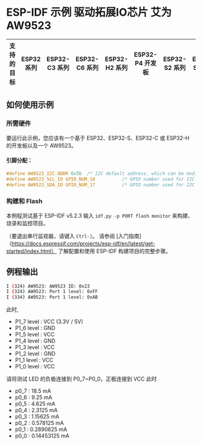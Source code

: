 # ESP-IDF 示例 驱动拓展IO芯片 艾为AW9523

|支持的目标 |ESP32 系列 |ESP32-C3 系列 |ESP32-C6 系列 |ESP32-H2 系列 |ESP32-P4 开发板 |ESP32-S2 系列 |ESP32-S3 系列 |
|----------------- |----- |-------- |-------- |-------- |-------- |-------- |-------- |

## 如何使用示例

### 所需硬件

要运行此示例，您应该有一个基于 ESP32、ESP32-S、ESP32-C 或 ESP32-H 的开发板以及一个 AW9523。

#### 引脚分配：

```C
#define AW9523_I2C_ADDR 0x5b  /* I2C default address, which can be modified by hardware, at this time A0 = 1, A1 = 1 */
#define AW9523_SCL_IO GPIO_NUM_18          /* GPIO number used for I2C master clock */
#define AW9523_SDA_IO GPIO_NUM_17          /* GPIO number used for I2C master data  */
```

### 构建和 Flash
本例程测试基于 ESP-IDF v5.2.3
输入 `idf.py -p PORT flash monitor` 来构建、烧录和监控项目。

（要退出串行监视器，请键入 ``Ctrl-]``。 请参阅 [入门指南]（https://docs.espressif.com/projects/esp-idf/en/latest/get-started/index.html） 了解配置和使用 ESP-IDF 构建项目的完整步骤。

## 例程输出

```bash
I (324) AW9523: AW9523 ID: 0x23
I (324) AW9523: Port 1 level: 0xFF
I (334) AW9523: Port 1 level: 0xAB
```
此时, 
- P1_7 level : VCC (3.3V / 5V)
- P1_6 level : GND
- P1_5 level : VCC
- P1_4 level : GND
- P1_3 level : VCC
- P1_2 level : GND
- P1_1 level : VCC
- P1_0 level : VCC

请将测试 LED 的负极连接到 P0_7~P0_0，正极连接到 VCC
此时
- p0_7 : 18.5 mA
- p0_6 : 9.25 mA
- p0_5 : 4.625 mA
- p0_4 : 2.3125 mA
- p0_3 : 1.15625 mA
- p0_2 : 0.578125 mA
- p0_1 : 0.2890625 mA
- p0_0 : 0.14453125 mA